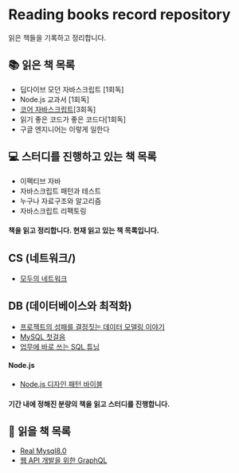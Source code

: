 # Reading books record repository

읽은 책들을 기록하고 정리합니다.

## 📚 읽은 책 목록

- 딥다이브 모던 자바스크립트 [1회독]
- Node.js 교과서 [1회독]
- [코어 자바스크립트](https://github.com/minjamie/Reading_Books_Record/tree/main/%EC%BD%94%EC%96%B4%20%EC%9E%90%EB%B0%94%EC%8A%A4%ED%81%AC%EB%A6%BD%ED%8A%B8)[3회독]
- 읽기 좋은 코드가 좋은 코드다[1회독]
- 구글 엔지니어는 이렇게 일한다
## 💻 스터디를 진행하고 있는 책 목록
- 이펙티브 자바
- 자바스크립트 패턴과 테스트
- 누구나 자료구조와 알고리즘
- 자바스크립트 리팩토링

#### 책을 읽고 정리합니다. 현재 읽고 있는 책 목록입니다.

## CS (네트워크/)

- [모두의 네트워크](https://github.com/minjamie/Reading_Books_Record/tree/main/%EB%AA%A8%EB%91%90%EC%9D%98%20%EB%84%A4%ED%8A%B8%EC%9B%8C%ED%81%AC)

## DB (데이터베이스와 최적화)

- [프로젝트의 성패를 결정짓는 데이터 모델링 이야기](https://github.com/minjamie/Reading_Books_Record/blob/main/%ED%94%84%EB%A1%9C%EC%A0%9D%ED%8A%B8%20%EC%84%B1%ED%8C%A8%EB%A5%BC%20%EA%B2%B0%EC%A0%95%EC%A7%93%EB%8A%94%20%EB%8D%B0%EC%9D%B4%ED%84%B0%EB%AA%A8%EB%8D%B8%EB%A7%81%20%EC%9D%B4%EC%95%BC%EA%B8%B0/%EB%8D%B0%EC%9D%B4%ED%84%B0%20%EB%AA%A8%EB%8D%B8%EB%A7%81%EC%9D%80%20%EC%9D%BC%EC%83%81%20%EA%B0%80%EA%B9%8C%EC%9D%B4%20%EC%A1%B4%EC%9E%AC%ED%95%9C%EB%8B%A4./ReadMe.MD)
- [MySQL 첫걸음]()
- [업무에 바로 쓰는 SQL 튜닝]()

#### Node.js

- [Node.js 디자인 패턴 바이블]()

#### 기간 내에 정해진 분량의 책을 읽고 스터디를 진행합니다.

## 🎯 읽을 책 목록

- [Real Mysql8.0]()
- [웹 API 개발을 위한 GraphQL]()
